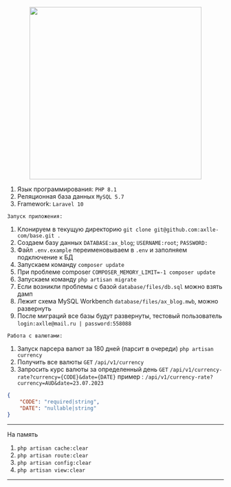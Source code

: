 <p align="center"><a href="https://laravel.com" target="_blank"><img src="https://raw.githubusercontent.com/laravel/art/master/logo-lockup/5%20SVG/2%20CMYK/1%20Full%20Color/laravel-logolockup-cmyk-red.svg" width="400"></a></p>

1. Язык программирования: `PHP 8.1`
2. Реляционная база данных `MySQL 5.7`
3. Framework: `Laravel 10`
```
Запуск приложения:
```
1. Клонируем в текущую директорию `git clone git@github.com:axlle-com/base.git .`
2. Создаем базу данных `DATABASE:ax_blog`; `USERNAME:root`; `PASSWORD:`
3. Файл `.env.example` переименовываем в `.env` и заполняем подключение к БД
4. Запускаем команду `composer update`
5. При проблеме composer `COMPOSER_MEMORY_LIMIT=-1 composer update`
6. Запускаем команду `php artisan migrate`
7. Если возникли проблемы с базой `database/files/db.sql` можно взять дамп
8. Лежит схема MySQL Workbench `database/files/ax_blog.mwb`, можно развернуть
9. После миграций все базы будут развернуты, тестовый пользователь `login:axlle@mail.ru | password:558088`

```
Работа с валютами:
```
1. Запуск парсера валют за 180 дней (парсит в очереди) `php artisan currency`
2. Получить все валюты `GET` `/api/v1/currency`
3. Запросить курс валюты за определенный день `GET` `/api/v1/currency-rate?currency={CODE}&date={DATE}`
   пример : `/api/v1/currency-rate?currency=AUD&date=23.07.2023`
```json
{
    "CODE": "required|string",
    "DATE": "nullable|string"
}
```

---
На память
1. `php artisan cache:clear`
2. `php artisan route:clear`
3. `php artisan config:clear`
4. `php artisan view:clear`
---
